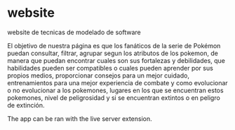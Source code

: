 # website
website de tecnicas de modelado de software

El objetivo de nuestra página es que los fanáticos de la serie de Pokémon puedan consultar, filtrar, agrupar segun los atributos de los pokemon, de manera que puedan encontrar cuales son sus fortalezas y debilidades, que habilidades pueden ser compatibles o cuales pueden aprender por sus propios medios, proporcionar consejos para un mejor cuidado, entrenamientos para una mejor experiencia de combate y como evolucionar o no evolucionar a los pokemones, lugares en los que se encuentran estos pokemones, nivel de peligrosidad y si se encuentran extintos o en peligro de extinción.

The app can be ran with the live server extension.
